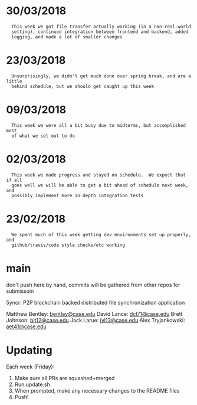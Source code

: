 # 30/03/2018
      This week we got file transfer actually working (in a non-real-world
      setting), continued integration between frontend and backend, added
      logging, and made a lot of smaller changes


# 23/03/2018
      Unsurprisingly, we didn't get much done over spring break, and are a little
      behind schedule, but we should get caught up this week


# 09/03/2018
      This week we were all a bit busy due to midterms, but accomplished most
      of what we set out to do


# 02/03/2018
      This week we made progress and stayed on schedule.  We expect that if all
      goes well we will be able to get a bit ahead of schedule next week, and
      possibly implement more in depth integration tests


# 23/02/2018
      We spent much of this week getting dev environments set up properly, and
      github/travis/code style checks/etc working


# main
don't push here by hand, commits will be gathered from other repos for submissoin 

5yncr: P2P blockchain backed distributed file synchronization application

Matthew Bentley: bentley@case.edu
David Lance: dcl71@case.edu
Brett Johnson: bjt12@case.edu
Jack Larue: jvl13@case.edu
Alex Tryjankowski: aet41@case.edu

# Updating
Each week (Friday):
1. Make sure all PRs are squashed+merged
2. Run update.sh
3. When prompted, make any necessary changes to the README files
4. Push!
